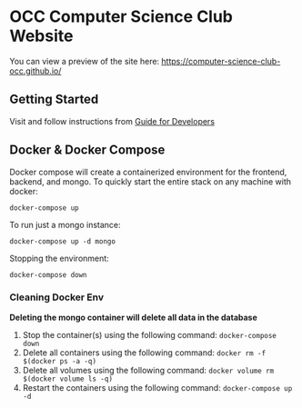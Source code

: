 # OCC Computer Science Club Website 
You can view a preview of the site here: 
https://computer-science-club-occ.github.io/

## Getting Started
Visit and follow instructions from <a href="https://github.com/Computer-Science-Club-OCC/Computer-Science-Club-OCC.github.io/wiki/Guide-for-Developers">Guide for Developers</a>

## Docker & Docker Compose
Docker compose will create a containerized environment for the frontend, backend, and mongo. To quickly start the entire stack on any machine with docker:


`docker-compose up`

To run just a mongo instance:

`docker-compose up -d mongo`

Stopping the environment:

`docker-compose down`

### Cleaning Docker Env
**Deleting the mongo container will delete all data in the database**
1. Stop the container(s) using the following command:
`docker-compose down`
2. Delete all containers using the following command:
`docker rm -f $(docker ps -a -q)`
3. Delete all volumes using the following command:
`docker volume rm $(docker volume ls -q)`
4. Restart the containers using the following command:
`docker-compose up -d`
